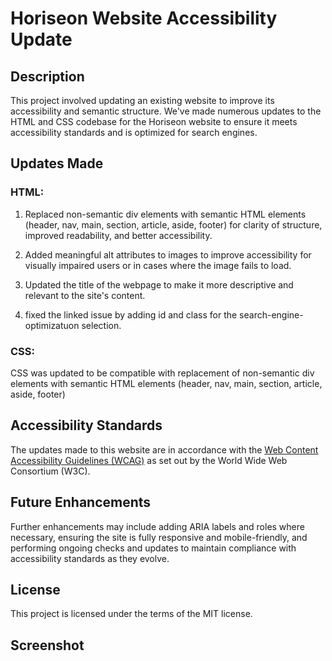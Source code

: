 # Horiseon Website Accessibility Update

## Description

This project involved updating an existing website to improve its accessibility and semantic structure. We've made numerous updates to the HTML and CSS codebase for the Horiseon website to ensure it meets accessibility standards and is optimized for search engines.

## Updates Made

### HTML:

1. Replaced non-semantic div elements with semantic HTML elements (header, nav, main, section, article, aside, footer) for clarity of structure, improved readability, and better accessibility.

2. Added meaningful alt attributes to images to improve accessibility for visually impaired users or in cases where the image fails to load.

3. Updated the title of the webpage to make it more descriptive and relevant to the site's content.

4. fixed the linked issue by adding id and class for the search-engine-optimizatuon selection. 

### CSS:

CSS was updated to be compatible with replacement of non-semantic div elements with semantic HTML elements (header, nav, main, section, article, aside, footer)

## Accessibility Standards

The updates made to this website are in accordance with the [Web Content Accessibility Guidelines (WCAG)](https://www.w3.org/WAI/standards-guidelines/wcag/) as set out by the World Wide Web Consortium (W3C).

## Future Enhancements

Further enhancements may include adding ARIA labels and roles where necessary, ensuring the site is fully responsive and mobile-friendly, and performing ongoing checks and updates to maintain compliance with accessibility standards as they evolve.

## License

This project is licensed under the terms of the MIT license.

## Screenshot 
